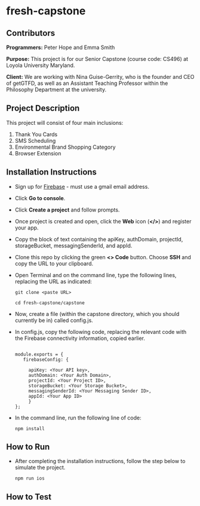 # fresh-capstone

## Contributors
**Programmers:** Peter Hope and Emma Smith

**Purpose:** This project is for our Senior Capstone (course code: CS496) at Loyola University Maryland. 

**Client:** We are working with Nina Guise-Gerrity, who is the founder and CEO of getGTFD, as well as an Assistant Teaching Professor within the Philosophy Department at the university.

## Project Description

This project will consist of four main inclusions:
1. Thank You Cards
2. SMS Scheduling
3. Environmental Brand Shopping Category
4. Browser Extension

## Installation Instructions

* Sign up for [Firebase](https://firebase.google.com/) - must use a gmail email address.
* Click **Go to console**.
* Click **Create a project** and follow prompts.
* Once project is created and open, click the **Web** icon (**</>**) and register your app.
* Copy the block of text containing the apiKey, authDomain, projectId, storageBucket, messagingSenderId, and appId.

* Clone this repo by clicking the green **<> Code** button. Choose **SSH** and copy the URL to your clipboard.
* Open Terminal and on the command line, type the following lines, replacing the URL as indicated:

   ```
   git clone <paste URL>
   ```
   ```
   cd fresh-capstone/capstone
   ```
* Now, create a file (within the capstone directory, which you should currently be in) called config.js.
* In config.js, copy the following code, replacing the relevant code with the Firebase connectivity information, copied earlier.
   ```
   
   module.exports = {
      firebaseConfig: {
        
        apiKey: <Your API key>,
        authDomain: <Your Auth Domain>,
        projectId: <Your Project ID>,
        storageBucket: <Your Storage Bucket>,
        messagingSenderId: <Your Messaging Sender ID>,
        appId: <Your App ID>
        }
   };
  
   ```
* In the command line, run the following line of code:

   ```
   npm install
   ```

## How to Run


* After completing the installation instructions, follow the step below to simulate the project. 

   ```
   npm run ios
   ```

## How to Test
